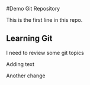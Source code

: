 #Demo Git Repository

This is the first line in this repo.

## Learning Git
 I need to review some git topics

Adding text

Another change

